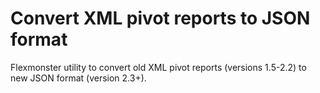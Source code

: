 # Convert XML pivot reports to JSON format

Flexmonster utility to convert old XML pivot reports (versions 1.5-2.2) to new JSON format (version 2.3+).